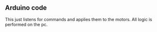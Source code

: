 ## Arduino code

This just listens for commands and applies them to the motors. All logic is performed on the pc.

